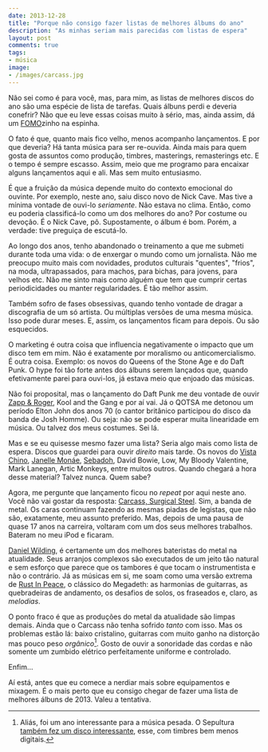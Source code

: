 ```yaml
---
date: 2013-12-28
title: "Porque não consigo fazer listas de melhores álbums do ano"
description: "As minhas seriam mais parecidas com listas de espera"
layout: post
comments: true
tags:
- música
image:
- /images/carcass.jpg
---
```


Não sei como é para você, mas, para mim, as listas de melhores discos do ano são uma espécie de lista de tarefas. Quais álbuns perdi e deveria conefrir? Não que eu leve essas coisas muito à sério, mas, ainda assim, dá um [FOMO](https://en.wikipedia.org/wiki/Fear_of_missing_out)zinho na espinha.

O fato é que, quanto mais fico velho, menos acompanho lançamentos. E por que deveria? Há tanta música para ser re-ouvida. Ainda mais para quem gosta de assuntos como produção, timbres, masterings, remasterings etc. E o tempo é sempre escasso. Assim, meio que me programo para encaixar alguns lançamentos aqui e ali. Mas sem muito entusiasmo.

É que a fruição da música depende muito do contexto emocional do ouvinte. Por exemplo, neste ano, saiu disco novo de Nick Cave. Mas tive a mínima vontade de ouvi-lo *seriamente*. Não estava no clima. Então, como eu poderia classificá-lo como um dos melhores do ano? Por costume ou devoção. É o Nick Cave, pô. Supostamente, o álbum é bom. Porém, a verdade: tive preguiça de escutá-lo.

Ao longo dos anos, tenho abandonado o treinamento a que me submeti durante toda uma vida: o de enxergar o mundo como um jornalista. Não me preocupo muito mais com novidades, produtos culturais "quentes", "frios", na moda, ultrapassados, para machos, para bichas, para jovens, para velhos etc. Não me sinto mais como alguém que tem que cumprir certas periodicidades ou manter regularidades. É tão melhor assim.

Também sofro de fases obsessivas, quando tenho vontade de dragar a discografia de um só artista. Ou múltiplas versões de uma mesma música. Isso pode durar meses. E, assim, os lançamentos ficam para depois. Ou são esquecidos.

O marketing é outra coisa que influencia negativamente o impacto que um disco tem em mim. Não é exatamente por moralismo ou anticomercialismo. É outra coisa. Exemplo: os novos do Queens of the Stone Age e do Daft Punk. O hype foi tão forte antes dos álbuns serem lançados que, quando efetivamente parei para ouvi-los, já estava meio que enjoado das músicas.

Não foi proposital, mas o lançamento do Daft Punk me deu vontade de ouvir [Zapp & Roger](http://goo.gl/j4m7TS), Kool and the Gang e por aí vai. Já o QOTSA me detonou um período Elton John dos anos 70 (o cantor britânico participou do disco da banda de Josh Homme). Ou seja: não se pode esperar muita linearidade em música. Ou talvez dos meus costumes. Sei lá.

Mas e se eu quisesse mesmo fazer uma lista? Seria algo mais como lista de espera. Discos que guardei para ouvir *direito* mais tarde. Os novos do [Vista Chino](https://en.wikipedia.org/wiki/Vista_Chino), [Janelle Monáe](https://en.wikipedia.org/wiki/Janelle_Mon%C3%A1e), [Sebadoh](https://en.wikipedia.org/wiki/Sebadoh), David Bowie, Low, My Bloody Valentine, Mark Lanegan, Artic Monkeys, entre muitos outros. Quando chegará a hora desse material? Talvez nunca. Quem sabe?

Agora, me pergunte que lançamento ficou no *repeat* por aqui neste ano. Você não vai gostar da resposta: [Carcass, Surgical Steel](http://goo.gl/7qQYWR). Sim, a banda de metal. Os caras continuam fazendo as mesmas piadas de legistas, que não são, exatamente, meu assunto preferido. Mas, depois de uma pausa de quase 17 anos na carreira, voltaram com um dos seus melhores trabalhos. Bateram no meu iPod e ficaram.

[Daniel Wilding](https://en.wikipedia.org/wiki/Daniel_Wilding), é certamente um dos melhores bateristas do metal na atualidade. Seus arranjos complexos são executados de um jeito tão natural e sem esforço que parece que os tambores é que tocam o instrumentista e não o contrário. Já as músicas em si, me soam como uma versão extrema de [Rust In Peace](https://en.wikipedia.org/wiki/Rust_in_Peace), o clássico do Megadeth: as harmonias de guitarras, as quebradeiras de andamento, os desafios de solos, os fraseados e, claro, as *melodias*.

O ponto fraco é que as produções do metal da atualidade são limpas demais. Ainda que o Carcass não tenha sofrido *tanto* com isso. Mas os problemas estão lá: baixo cristalino, guitarras com muito ganho na distorção mas pouco peso *orgânico*[^1]. Gosto de ouvir a sonoridade das cordas e não somente um zumbido elétrico perfeitamente uniforme e controlado.

Enfim…

Aí está, antes que eu comece a nerdiar mais sobre equipamentos e mixagem. É o mais perto que eu consigo chegar de fazer uma lista de melhores álbuns de 2013. Valeu a tentativa.

[^1]: Aliás, foi um ano interessante para a música pesada. O Sepultura [também fez um disco interessante](https://en.wikipedia.org/wiki/The_Mediator_Between_Head_and_Hands_Must_Be_the_Heart), esse, com timbres bem menos digitais.